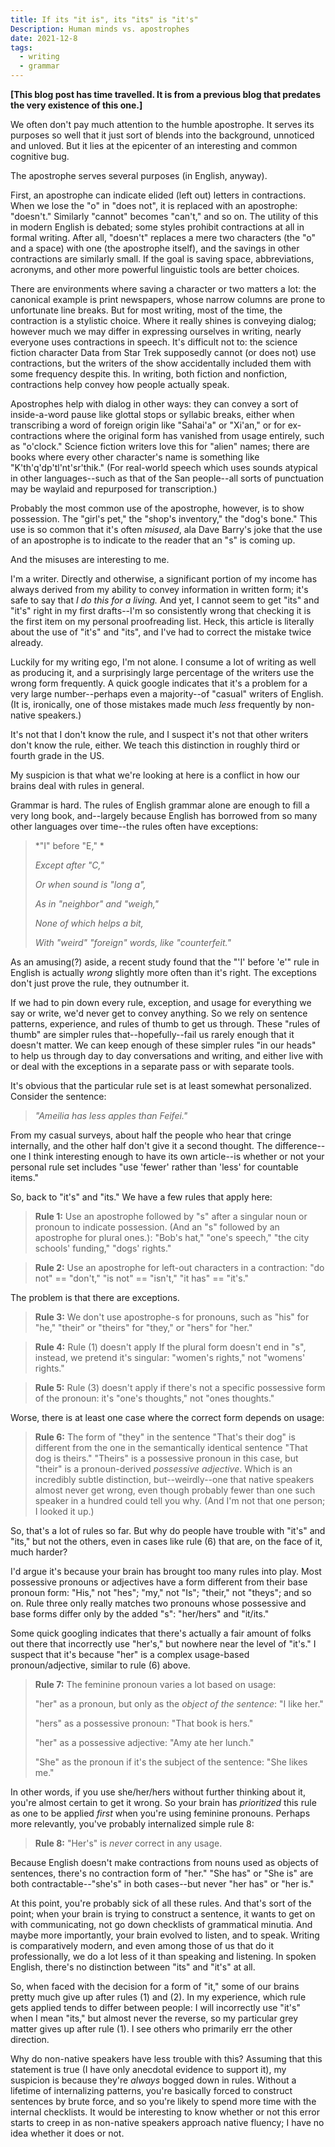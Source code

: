```yaml
---
title: If its "it is", its "its" is "it's"
Description: Human minds vs. apostrophes
date: 2021-12-8
tags:
  - writing
  - grammar
---
```


**[This blog post has time travelled.  It is from a previous blog that predates the very existence of this one.]**

We often don't pay much attention to the humble apostrophe.   It serves
its purposes so well that it just sort of blends into the background,
unnoticed and unloved.   But it lies at the epicenter of an interesting
and common cognitive bug.

The apostrophe serves several purposes (in English, anyway).   

First, an apostrophe can indicate elided (left out) letters in
contractions.   When we lose the "o" in "does not", it is replaced with
an apostrophe: "doesn't."   Similarly "cannot" becomes "can't," and so
on.   The utility of this in modern English is debated; some styles
prohibit contractions at all in formal writing.   After all, "doesn't"
replaces a mere two characters (the "o" and a space) with one (the
apostrophe itself), and the savings in other contractions are similarly
small.  If the goal is saving space, abbreviations, acronyms, and other
more powerful linguistic tools are better choices.  

There are environments where saving a character or two matters a
lot:  the canonical example is  print newspapers, whose narrow columns
are prone to unfortunate line breaks.   But for most writing, most of
the time, the contraction is a stylistic choice.   Where it really
shines is conveying dialog; however much we may differ in expressing
ourselves in writing, nearly everyone uses contractions in
speech.    It's difficult not to:  the science fiction character Data
from Star Trek supposedly cannot (or does not) use contractions, but the
writers of the show accidentally included them with some frequency
despite this.    In writing, both fiction and nonfiction, contractions
help convey how people actually speak.

Apostrophes help with dialog in other ways:  they can convey a sort of
inside-a-word pause like glottal stops or syllabic breaks, either when
transcribing a word of foreign origin like "Sahai'a" or "Xi'an," or for
ex-contractions where the original form has vanished from usage
entirely, such as "o'clock."  Science fiction writers love this for
"alien" names; there are books where every other character's name is
something like "K'th'q'dp'tl'nt'sr'thik."  (For real-world speech which
uses sounds atypical in other languages--such as that of the San
people--all sorts of punctuation may be waylaid and repurposed for
transcription.)

Probably the most common use of the apostrophe, however, is to show
possession.  The "girl's pet," the "shop's inventory," the "dog's
bone."   This use is so common that it's often *misused*, ala Dave
Barry's joke that the use of an apostrophe is to indicate to the reader
that an "s" is coming up.

And the misuses are interesting to me.   

I'm a writer.   Directly and otherwise, a significant portion of my
income has always derived from my ability to convey information in
written form; it's safe to say that *I do this for a living.*    And
yet, I cannot seem to get "its" and "it's" right in my first drafts--I'm
so consistently wrong that checking it is the first item on my personal
proofreading list.  Heck, this article is literally about the use of
"it's" and "its", and I've had to correct the mistake twice already.

Luckily for my writing ego, I'm not alone.   I consume a lot of writing
as well as producing it, and a surprisingly large percentage of the
writers use the wrong form frequently.   A quick google indicates that
it's a problem for a very large number--perhaps even a majority--of
"casual" writers of English.   (It is, ironically, one of those mistakes
made much *less* frequently by non-native speakers.)

It's not that I don't know the rule, and I suspect it's not that other
writers don't know the rule, either.   We teach this distinction in
roughly third or fourth grade in the US.

My suspicion is that what we're looking at here is a conflict in how our
brains deal with rules in general.   

Grammar is hard.  The rules of English grammar alone are enough to fill
a very long book, and--largely because English has borrowed from so many
other languages over time--the rules often have exceptions:

> *"I" before "E," *
>
> *Except after "C,"*
>
> *Or when sound is "long a",*
>
> *As in "neighbor" and "weigh,"*
>
> *None of which helps a bit,*
>
> *With "weird" "foreign" words, like "counterfeit."*

As an amusing(?) aside, a recent study found that the "'I' before 'e'"
rule in English is actually *wrong* slightly more often than it's
right.   The exceptions don't just prove the rule, they outnumber it.

If we had to pin down every rule, exception, and usage for everything we
say or write, we'd never get to convey anything.    So we rely on
sentence patterns, experience, and rules of thumb to get us
through.    These "rules of thumb" are simpler rules
that--hopefully--fail us rarely enough that it doesn't matter.     We
can keep enough of these simpler rules "in our heads" to help us through
day to day conversations and writing, and either live with or deal with
the exceptions in a separate pass or with separate tools.

It's obvious that the particular rule set is at least somewhat
personalized.   Consider the sentence:

> *"Ameilia has less apples than Feifei."*

From my casual surveys, about half the people who hear that cringe
internally, and the other half don't give it a second thought.  The
difference--one I think interesting enough to have its own article--is
whether or not your personal rule set includes "use 'fewer' rather than
'less' for countable items."

So, back to "it's" and "its."   We have a few rules that apply here:

> **Rule 1:** Use an apostrophe followed by "s" after a singular noun or
> pronoun to indicate possession.   (And an "s" followed by an
> apostrophe for plural ones.):  "Bob's hat," "one's speech," "the city
> schools' funding," "dogs' rights."

> **Rule 2:** Use an apostrophe for left-out characters in a
> contraction:  "do not" == "don't," "is not" == "isn't," "it has" ==
> "it's."

The problem is that there are exceptions.   

> **Rule 3:** We don't use apostrophe-s for pronouns, such as "his" for
> "he,"  "their" or "theirs" for "they," or "hers" for "her." 

> **Rule 4:** Rule (1) doesn't apply If the plural form doesn't end in
> "s", instead, we pretend it's singular: "women's rights," not "womens'
> rights."

> **Rule 5:** Rule (3) doesn't apply if there's not a specific
> possessive form of the pronoun:  it's "one's thoughts," not "ones
> thoughts."

Worse, there is at least one case where the correct form depends on
usage:

> **Rule 6:** The form of "they" in the sentence "That's their dog" is
> different from the one in the semantically identical sentence "That
> dog is theirs."     "Theirs" is a possessive pronoun in this case, but
> "their" is a pronoun-derived *possessive adjective*.   Which is an
> incredibly subtle distinction, but--weirdly--one that native speakers
> almost never get wrong, even though probably fewer than one such
> speaker in a hundred could tell you why.  (And I'm not that one
> person; I looked it up.)

So, that's a lot of rules so far.   But why do people have trouble with
"it's" and "its," but not the others, even in cases like rule (6) that
are, on the face of it, much harder?

I'd argue it's because your brain has brought too many rules into
play.    Most possessive pronouns or adjectives have a form different
from their base pronoun form:  "His," not "hes";  "my," not "Is";
"their," not "theys"; and so on.    Rule three only really matches two
pronouns whose possessive and base forms differ only by the added
"s":  "her/hers" and "it/its."

Some quick googling indicates that there's actually a fair amount of
folks out there that incorrectly use "her's," but nowhere near the level
of "it's."     I suspect that it's because "her" is a complex
usage-based pronoun/adjective, similar to rule (6) above.

> **Rule 7:** The feminine pronoun varies a lot based on usage:
>
> "her" as a pronoun, but only as the *object of the sentence*:  "I like
> her."
>
> "hers" as a possessive pronoun:  "That book is hers."
>
> "her" as a possessive adjective:  "Amy ate her lunch."
>
> "She" as the pronoun if it's the subject of the sentence:  "She likes
> me."

In other words, if you use she/her/hers without further thinking about
it, you're almost certain to get it wrong.  So your brain
has *prioritized* this rule as one to be applied *first* when you're
using feminine pronouns.    Perhaps more relevantly,  you've probably
internalized simple rule 8:

> **Rule 8:** "Her's" is *never* correct in any usage.

Because English doesn't make contractions from nouns used as objects of
sentences, there's no contraction form of "her."    "She has" or "She
is" are both contractable--"she's" in both cases--but never "her has" or
"her is."

At this point, you're probably sick of all these rules.    And that's
sort of the point; when your brain is trying to construct a sentence, it
wants to get on with communicating, not go down checklists of
grammatical minutia.    And maybe more importantly, your brain evolved
to listen, and to speak.   Writing is comparatively modern, and even
among those of us that do it professionally, we do a lot less of it than
speaking and listening.   In spoken English, there's no distinction
between "its" and "it's" at all.

So, when faced with the decision for a form of "it," some of our brains
pretty much give up after rules (1) and (2).   In my experience, which
rule gets applied tends to differ between people:  I will incorrectly
use "it's" when I mean "its," but almost never the reverse, so my
particular grey matter gives up after rule (1).   I see others who
primarily err the other direction.

Why do non-native speakers have less trouble with this?   Assuming that
this statement is true (I have only anecdotal evidence to support it),
my suspicion is because they're *always* bogged down in rules.   Without
a lifetime of internalizing patterns, you're basically forced to
construct sentences by brute force, and so you're likely to spend more
time with the internal checklists.    It would be interesting to know
whether or not this error starts to creep in as non-native speakers
approach native fluency; I have no idea whether it does or not.
